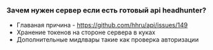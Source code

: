 ### Зачем нужен сервер если есть готовый api headhunter?

- Главаная причина - https://github.com/hhru/api/issues/149
- Хранение токенов на стороне сервера в куках
- Дополнительные мидлвары такие как проверка авторизации
